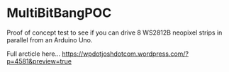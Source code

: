 # MultiBitBangPOC
Proof of concept test to see if you can drive 8 WS2812B neopixel strips in parallel from an Arduino Uno.

Full arcticle here...
https://wpdotjoshdotcom.wordpress.com/?p=4581&preview=true

